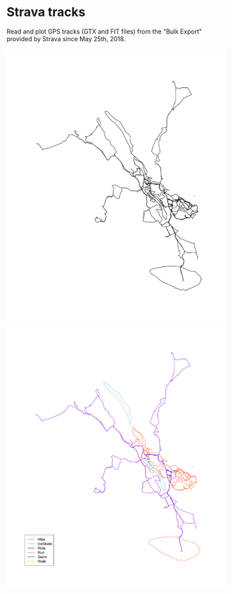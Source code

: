 # Strava tracks
Read and plot GPS tracks (GTX and FIT files) from the "Bulk Export" provided by Strava since May 25th, 2018.

![alt text](https://github.com/EPauthenet/Strava_tracks/blob/master/Tracks_thin2.png)
![alt text](https://github.com/EPauthenet/Strava_tracks/blob/master/Tracks_acti2.png)
